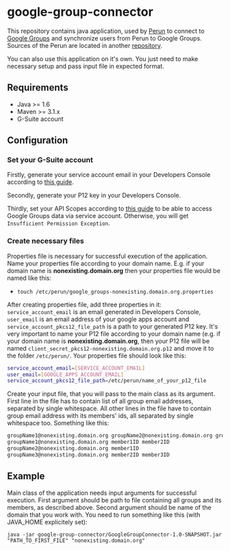# google-group-connector

This repository contains java application, used by [Perun](http://perun.cesnet.cz/web/) to connect to [Google Groups](https://support.google.com/groups/answer/46601?hl=en) and synchronize users from Perun to Google Groups. Sources of the Perun are located in another [repository](https://github.com/CESNET/perun).

You can also use this application on it's own. You just need to make necessary setup and pass input file in expected format.

## Requirements

* Java >= 1.6
* Maven >= 3.1.x
* G-Suite account

## Configuration

### Set your G-Suite account

Firstly, generate your service account email in your Developers Console according to [this guide](https://developers.google.com/identity/protocols/OAuth2ServiceAccount#creatinganaccount).

Secondly, generate your P12 key in your Developers Console.

Thirdly, set your API Scopes according to [this guide](https://developers.google.com/identity/protocols/OAuth2ServiceAccount#delegatingauthority) to be able to access Google Groups data via service account. Otherwise, you will get `Insufficient Permission Exception`.

### Create necessary files

Properties file is necessary for successful execution of the application. Name your properties file according to your domain name. E.g. if your domain name is **nonexisting.domain.org** then your properties file would be named like this:

* `touch /etc/perun/google_groups-nonexisting.domain.org.properties`

After creating properties file, add three properties in it: `service_account_email` is an email generated in Developers Console, `user_email` is an email address of your google apps account and `service_account_pkcs12_file_path` is a path to your generated P12 key. It's very important to name your P12 file according to your domain name (e.g. if your domain name is **nonexisting.domain.org**, then your P12 file will be named `client_secret_pkcs12-nonexisting.domain.org.p12` and move it to the folder `/etc/perun/`. Your properties file should look like this:

```bash
service_account_email=[SERVICE_ACCOUNT_EMAIL]
user_email=[GOOGLE_APPS_ACCOUNT_EMAIL]
service_account_pkcs12_file_path=/etc/perun/name_of_your_p12_file
```

Create your input file, that you will pass to the main class as its argument. First line in the file has to contain list of all group email addresses, separated by single whitespace. All other lines in the file have to contain group email address with its members' ids, all separated by single whitespace too. Something like this:

```bash
groupName1@nonexisting.domain.org groupName2@nonexisting.domain.org groupName3@nonexisting.domain.org
groupName1@nonexisting.domain.org member1ID member2ID
groupName2@nonexisting.domain.org member1ID
groupName3@nonexisting.domain.org member2ID member3ID
```

## Example

Main class of the application needs input arguments for successful execution. First argument should be path to file containing all groups and its members, as described above. Second argument should be name of the domain that you work with. You need to run something like this (with JAVA_HOME explicitely set):

`java -jar google-group-connector/GoogleGroupConnector-1.0-SNAPSHOT.jar "PATH_TO_FIRST_FILE" "nonexisting.domain.org"`
